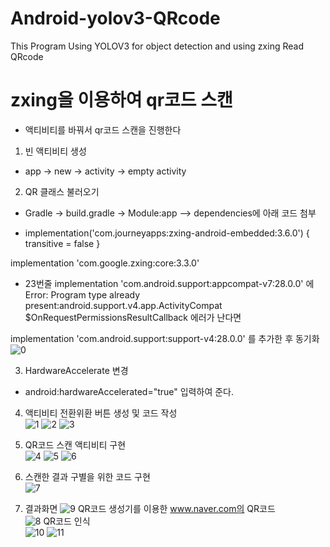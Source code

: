# Android-yolov3-QRcode
This Program Using YOLOV3 for object detection and using zxing Read QRcode 
# zxing을 이용하여 qr코드 스캔
- 액티비티를 바꿔서 qr코드 스캔을 진행한다

1. 빈 액티비티 생성

- app -> new -> activity -> empty activity

2. QR 클래스 불러오기

- Gradle -> build.gradle -> Module:app --> dependencies에 아래 코드 첨부

- implementation('com.journeyapps:zxing-android-embedded:3.6.0') { transitive = false }

implementation 'com.google.zxing:core:3.3.0'

- 23번줄 implementation 'com.android.support:appcompat-v7:28.0.0' 에 Error: Program type already present:android.support.v4.app.ActivityCompat $OnRequestPermissionsResultCallback 에러가 난다면

implementation 'com.android.support:support-v4:28.0.0' 를 추가한 후 동기화
![0](./res/0.JPG)

3. HardwareAccelerate 변경

- android:hardwareAccelerated="true" 입력하여 준다.

4. 액티비티 전환위환 버튼 생성 및 코드 작성  
![1](./res/1.JPG)
![2](./res/2.JPG)
![3](./res/3.JPG)

5. QR코드 스캔 액티비티 구현  
![4](./res/4.JPG)
![5](./res/5.JPG)
![6](./res/6.JPG)
6. 스캔한 결과 구별을 위한 코드 구현  
![7](./res/7.JPG)
7. 결과화면
![9](./res/9.JPG)
QR코드 생성기를 이용한 www.naver.com의 QR코드  
![8](./res/8.JPG)
QR코드 인식  
![10](./res/10.JPG)
![11](./res/11.JPG)
